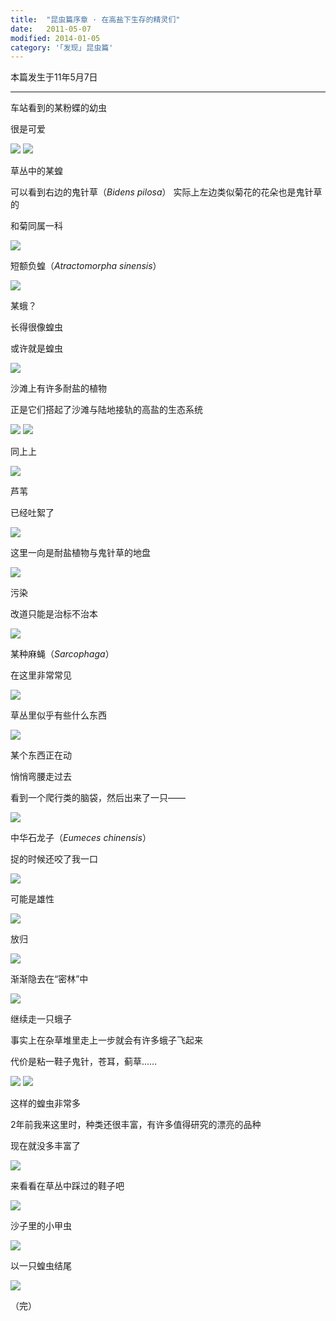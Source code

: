 ```yaml
---
title:  "昆虫篇序章 · 在高盐下生存的精灵们"
date:   2011-05-07
modified: 2014-01-05
category: '｢发现｣ 昆虫篇'
---
```

本篇发生于11年5月7日

---

车站看到的某粉蝶的幼虫

很是可爱

<img class='disc' src='https://i.postimg.cc/ZKPxjkjN/1.jpg'>
<img class='disc' src='https://i.postimg.cc/50Hmm6k9/2.jpg'>

草丛中的某蝗

可以看到右边的鬼针草（<i>Bidens pilosa</i>） 实际上左边类似菊花的花朵也是鬼针草的

和菊同属一科

<img class='disc' src='https://i.postimg.cc/6QpcyHrv/3.jpg'>

短额负蝗（<i>Atractomorpha sinensis</i>）

<img class='disc' src='https://i.postimg.cc/PrnMmfbh/4.jpg'>

某蛾？

长得很像蝗虫

或许就是蝗虫

<img class='disc' src='https://i.postimg.cc/JhYqJbxd/5.jpg'>

沙滩上有许多耐盐的植物

正是它们搭起了沙滩与陆地接轨的高盐的生态系统

<img class='disc' src='https://i.postimg.cc/bYtTDSt3/6.jpg'>
<img class='disc' src='https://i.postimg.cc/sXt4HstY/7.jpg'>

同上上

<img class='disc' src='https://i.postimg.cc/PJYzB0jB/8.jpg'>

芦苇

已经吐絮了

<img class='disc' src='https://i.postimg.cc/Jz1c2Td2/9.jpg'>

这里一向是耐盐植物与鬼针草的地盘

<img class='disc' src='https://i.postimg.cc/vZ3LFWJH/10.jpg'>

污染

改道只能是治标不治本

<img class='disc' src='https://i.postimg.cc/Bvb5qj35/11.jpg'>

某种麻蝇（<i>Sarcophaga</i>）

在这里非常常见

<img class='disc' src='https://i.postimg.cc/gJ6vZ1nn/12.jpg'>

草丛里似乎有些什么东西

<img class='disc' src='https://i.postimg.cc/5yBLPv5J/13.jpg'>

某个东西正在动

悄悄弯腰走过去

看到一个爬行类的脑袋，然后出来了一只——

<img class='disc' src='https://i.postimg.cc/d3PGmnyn/14.jpg'>

中华石龙子（<i>Eumeces chinensis</i>）

捉的时候还咬了我一口

<img class='disc' src='https://i.postimg.cc/5trBjf9h/15.jpg'>

可能是雄性

<img class='disc' src='https://i.postimg.cc/X7WwrH3Y/16.jpg'>

放归

<img class='disc' src='https://i.postimg.cc/59LBNchr/17.jpg'>

渐渐隐去在“密林”中

<img class='disc' src='https://i.postimg.cc/15KDwG5c/18.jpg'>

继续走一只蛾子

事实上在杂草堆里走上一步就会有许多蛾子飞起来

代价是粘一鞋子鬼针，苍耳，蓟草……

<img class='disc' src='https://i.postimg.cc/MpKVDnnk/19.jpg'>
<img class='disc' src='https://i.postimg.cc/y8Q9r7RD/20.jpg'>

这样的蝗虫非常多

2年前我来这里时，种类还很丰富，有许多值得研究的漂亮的品种

现在就没多丰富了

<img class='disc' src='https://i.postimg.cc/cJv3pP7X/21.jpg'>

来看看在草丛中踩过的鞋子吧

<img class='disc' src='https://i.postimg.cc/MTRQTRFB/22.jpg'>

沙子里的小甲虫

<img class='disc' src='https://i.postimg.cc/8CxvNwtD/23.jpg'>

以一只蝗虫结尾

<img class='disc' src='https://i.postimg.cc/SRhzzsBv/24.jpg'>

（完）
